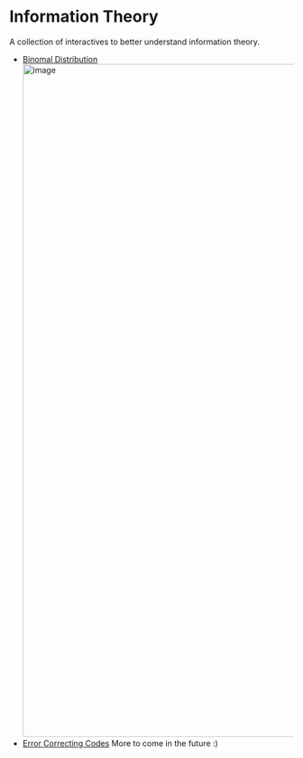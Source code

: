 # Information Theory
A collection of interactives to better understand information theory.
 * [Binomal Distribution](https://info-theory.vercel.app/binomial-distribution) <img width="1190" alt="image" src="https://user-images.githubusercontent.com/823851/213951501-f7b7d328-a9de-445d-82c0-64f5f4e685f3.png">
 * [Error Correcting Codes](https://info-theory.vercel.app/error-correcting-codes)
 More to come in the future :)


